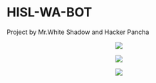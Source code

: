 # HISL-WA-BOT
Project by Mr.White Shadow and Hacker Pancha


<p align="center">
  <a href="https://replit.com/@Nightbot2O/baileys-qr?v=1">
    <img src="https://img.shields.io/static/v1?label=Run on Repl.it&message=Click this now&color=aqua&style=plastic">

  </a>



<p align="center">
  <a href="https://github.com/whiteshadowofficial/HISL-WA-BOT/fork">
    <img src="https://img.shields.io/static/v1?label=Fork this repo&message=Click this now&color=blue&style=plastic">

  </a>
<p align="center">
  <a href="https://dashboard.heroku.com/new?template=https%3A%2F%2Fgithub.com%2Fwhiteshadowofficial%2FHISL-WA-BOT">
    <img src="https://img.shields.io/static/v1?label=Deploy this repo&message=Click this now&color=blue&style=plastic">

  </a>

